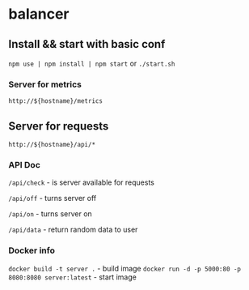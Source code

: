 # balancer

## Install && start with basic conf
`npm use | npm install | npm start` or `./start.sh`

### Server for metrics
`http://${hostname}/metrics`

## Server for requests 
`http://${hostname}/api/*`

### API Doc

`/api/check` - is server available for requests

`/api/off` - turns server off

`/api/on` - turns server on

`/api/data` - return random data to user

### Docker info

`docker build -t server .` - build image
`docker run -d -p 5000:80 -p 8080:8080 server:latest` - start image
